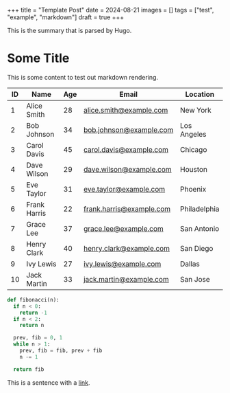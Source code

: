 +++
title = "Template Post"
date = 2024-08-21
images = []
tags = ["test", "example", "markdown"]
draft = true
+++

This is the summary that is parsed by Hugo.

<!--more-->

# Some Title

This is some content to test out markdown rendering.

| ID  | Name        | Age | Email                | Location    |
|-----|-------------|-----|----------------------|-------------|
| 1   | Alice Smith  | 28  | alice.smith@example.com  | New York    |
| 2   | Bob Johnson  | 34  | bob.johnson@example.com  | Los Angeles |
| 3   | Carol Davis  | 45  | carol.davis@example.com  | Chicago     |
| 4   | Dave Wilson  | 29  | dave.wilson@example.com  | Houston     |
| 5   | Eve Taylor   | 31  | eve.taylor@example.com   | Phoenix     |
| 6   | Frank Harris | 22  | frank.harris@example.com | Philadelphia|
| 7   | Grace Lee    | 37  | grace.lee@example.com    | San Antonio |
| 8   | Henry Clark  | 40  | henry.clark@example.com  | San Diego   |
| 9   | Ivy Lewis    | 27  | ivy.lewis@example.com    | Dallas      |
| 10  | Jack Martin  | 33  | jack.martin@example.com  | San Jose    |

```python
def fibonacci(n):
  if n < 0:
    return -1
  if n < 2:
    return n

  prev, fib = 0, 1
  while n > 1:
    prev, fib = fib, prev + fib
    n -= 1

  return fib
```

This is a sentence with a [link](http://www.google.com).

